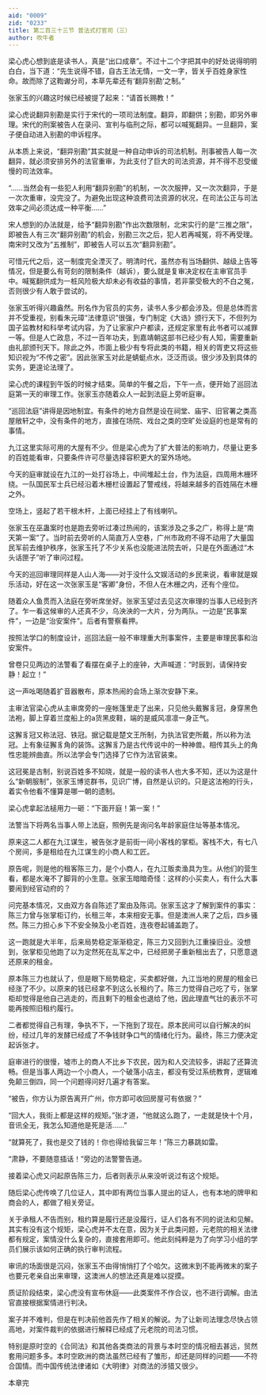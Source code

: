 ```yaml
---
aid: "0009"
zid: "0233"
title: 第二百三十三节 普法式打官司（三）
author: 吹牛者
---
```


梁心虎心想到底是读书人，真是“出口成章”。不过十二个字把其中的好处说得明明白白，当下道：“先生说得不错，自古王法无情，一文一字，皆关乎百姓身家性命。故而除了这鞫谳分司，本草先辈还有‘翻异别勘’之制。”

张家玉的兴趣这时候已经被提了起来：“请首长赐教！”

梁心虎说翻异别勘是实行于宋代的一项司法制度。翻异，即翻供；别勘，即另外审理。宋代的刑案被告人在录问、宣判与临刑之际，都可以喊冤翻异。一旦翻异，案子便自动进入别勘的申诉程序。

从本质上来说，“翻异别勘”其实就是一种自动申诉的司法机制。刑事被告人每一次翻异，就必须安排另外的法官重审，为此支付了巨大的司法资源，并不得不忍受缓慢的司法效率。

“……当然会有一些犯人利用“翻异别勘”的机制，一次次服押，又一次次翻异，于是一次次重审，没完没了。为避免出现这种浪费司法资源的状况，在司法公正与司法效率之间必须达成一种平衡……”

宋人想到的办法就是，给予“翻异别勘”作出次数限制，北宋实行的是“三推之限”，即被告人有三次“翻异别勘”的机会，别勘三次之后，犯人若再喊冤，将不再受理。南宋时又改为“五推制”，即被告人可以五次“翻异别勘”。

可惜元代之后，这一制度完全湮灭了。明清时代，虽然亦有当场翻供、越级上告等情况，但是要么有苛刻的限制条件（越诉），要么就是复审决定权在主审官员手中。喊冤翻供成为一桩风险极大却未必有收益的事情，若非蒙受极大的不白之冤，否则很少有人敢于尝试的。

张家玉听得兴趣盎然。刑名作为官员的实务，读书人多少都会涉及。但是总体而言并不受重视，别看朱元璋“法律意识”很强，专门制定《大诰》颁行天下，不但列为国子监教材和科举考试内容，为了让家家户户都读，还规定家里有此书者可以减罪一等。但是人亡政息，不过一百年功夫，到嘉靖朝这部书已经少有人知，需要重新由礼部颁刊天下。除此之外，市面上极少有专将此类的书籍，相关的胥吏又将这些知识视为“不传之密”。因此张家玉对此是蜻蜓点水，泛泛而谈。很少涉及到具体的实务，更遑论法理了。

梁心虎的课程到午饭的时候才结束。简单的午餐之后，下午一点，便开始了巡回法庭第一天的审理工作。张家玉亦随着众人一起到法庭上旁听庭审。

“巡回法庭”讲得是因地制宜。有条件的地方自然是设在祠堂、庙宇、旧官署之类高屋敞轩之中，没有条件的地方，直接在场院、戏台之类的空旷处设庭的也是常有的事情。

九江这里实际可用的大屋有不少。但是梁心虎为了扩大普法的影响力，尽量让更多的百姓能看审，只要条件许可尽量选择容积更大的室外场地。

今天的庭审就设在九江的一处打谷场上，中间堆起土台，作为法庭，四周用木栅环绕。一队国民军士兵已经沿着木栅栏设置起了警戒线，将越来越多的百姓隔在木栅之外。

空场上，竖起了若干根木杆，上面已经挂上了有线喇叭。

张家玉在巫蛊案时也是跑去旁听过凑过热闹的，该案涉及之多之广，称得上是“南天第一案”了。当时前去旁听的人简直万人空巷，广州市政府不得不动用了大量国民军前去维护秩序，张家玉托了不少关系也没能进法院去听，只是在外面通过“木头话匣子”听了审问过程。

今天的巡回审理同样是人山人海――对于没什么文娱活动的乡民来说，看审就是娱乐活动，好在这一次张家玉是“客卿”身份，不但人在木栅之内，还有个座位。

随着众人鱼贯而入法庭在旁听席坐好。张家玉望过去见这次审理的当事人已经到齐了。乍一看这候审的人还真不少，乌泱泱的一大片，分为两队。一边是“民事案件”，一边是“治安案件”。后者有警察看押。

按照法学口的制度设计，巡回法庭一般不审理重大刑事案件，主要是审理民事和治安案件。

曾卷只见两边的法警看了看摆在桌子上的座钟，大声喊道：“时辰到，请保持安静！起立！”

这一声吆喝随着扩音器散布，原本热闹的会场上渐次安静下来。

主审法官梁心虎从主审席旁的一座帐篷里走了出来，只见他头戴獬豸冠，身穿黑色法袍，脚上穿着兰度船上的a货黑皮鞋，端的是威风凛凛一身正气。

这獬豸冠又称法冠、铁冠。据记载是楚文王所制，为执法官吏所戴，所以称为法冠。上有象征獬豸角的装饰。这獬豸乃是古代传说中的一种神兽。相传其头上的角性忠能辨曲直。所以法学会专门选择了它作为法官装束。

这冠冕是古制，别说百姓多不知晓，就是一般的读书人也大多不知，还以为这是什么“新朝服制”，张家玉博览群书，见识广博，自然是认识的。只是这法袍的行头，着实令他看不懂算是哪一朝的遗制。

梁心虎拿起法槌用力一砸：“下面开庭！第一案！”

法警当下将两名当事人带上法庭，照例先是询问名年龄家庭住址等基本情况。

原来这二人都在九江谋生，被告张才是前街一间小客栈的掌柜。客栈不大，有七八个房间，多是租给在九江谋生的小商人和工匠。

原告呢，则是他的租客陈三力，是个小商人，在九江贩卖渔具为生。从他们的营生看，都是水淹不了脚背的小生意。张家玉暗暗奇怪：这样的小买卖人，有什么大事要闹到经官动府的？

问完基本情况，又由双方各自陈述了案由及陈词。张家玉这才了解到案件的事实：陈三力曾与张掌柜订约，长租三年，本来相安无事。但是澳洲人来了之后，四乡骚然。陈三力担心乡下不安全殃及小老百姓，连夜卷起铺盖跑了。

这一跑就是大半年，后来局势稳定渐渐稳定，陈三力又回到九江重操旧业。没想到，张掌柜见他跑了以为定然死在乱军之中，已经把房子重新租出去了，只愿意退还原来的租金。

原本陈三力也就认了，但是眼下局势稳定，买卖都好做，九江当地的房屋的租金已经涨了不少。以原来的钱已经拿不到这么长租约了。陈三力觉得自己吃了亏，张掌柜却觉得是他自己逃走的，而且剩下的租金也退给了他，因此理直气壮的表示不可能再按照旧租约履行。

二者都觉得自己有理，争执不下，一下拖到了现在。原本民间可以自行解决的纠纷，经过几年的发酵已经成了不争钱财争口气的情绪化行为。最终，陈三力便决定起诉张才。

庭审进行的很慢，墟市上的商人不比乡下农民，因为和人交流较多，讲起了还算流畅。但是当事人两边一个小商人，一个破落小店主，都没有受过系统教育，逻辑难免颠三倒四，同一个问题得问好几遍才有答案。

“被告，你方认为原告离开广州，你方即可收回房屋可有依据？”

“回大人，我街上都是这样的规矩。”张才道，“他就这么跑了，一走就是快十个月，音讯全无，我怎么知道他是死是活……”

“就算死了，我也是交了钱的！你也得给我留三年！”陈三力暴跳如雷。

“肃静，不要随意插话！”旁边的法警警告道。

接着梁心虎又问起原告陈三力，后者则表示从来没听说过有这个规矩。

随后梁心虎传唤了几位证人，其中即有两位当事人提出的证人，也有本地的牌甲和商会的人，都做了相关旁证。

关于承租人不告而别，租约算是履行还是没履行，证人们各有不同的说法和见解。其实有没有这个规矩，梁心虎并不太在意，因为关于此类问题，元老院的相关法律都有规定，案情没什么复杂的，直接套用即可。他此刻纯粹是为了向学习小组的学员们展示该如何正确的执行审判流程。

审讯的场面很是沉闷，张家玉不由得悄悄打了个哈欠。这微末到不能再微末的案子也要元老亲自出来审理，这澳洲人的想法还真是难以捉摸。

质证阶段结束，梁心虎没有宣布休庭――此类案件不作合议，也不进行调解。由法官直接根据案情进行判决。

案子并不难判，但是在判决前他首先作了相关的解说。为了让新司法理念尽快占领高地，对案件裁判的依据进行解释已经成了元老院的司法习惯。

特别是原时空的《合同法》和其他各类商法的背景与本时空的情况相去甚远，贸然套用问题多多。本时空欧洲的商法虽然已经有了雏形，却还是同样的问题――不符合国情。而中国传统法律诸如《大明律》对商法的涉猎又很少。

本章完


